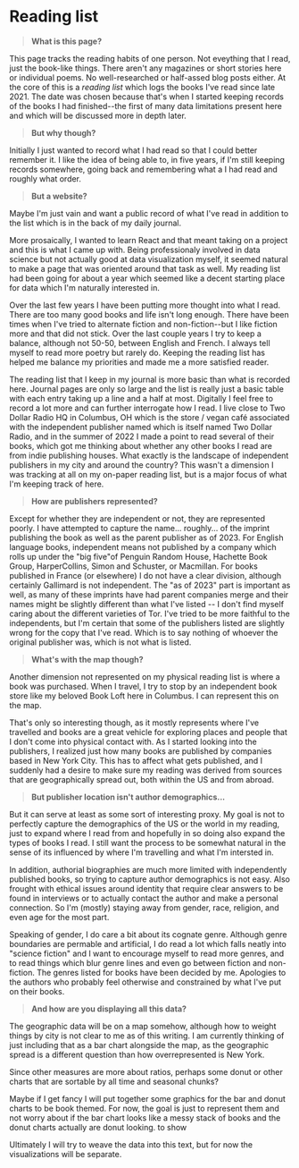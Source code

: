 # Reading list

> __What is this page?__

This page tracks the reading habits of one person.
Not eveything that I read, just the book-like things.
There aren't any magazines or short stories here or individual poems.
No well-researched or half-assed blog posts either. At the core of
this is a _reading list_ which logs the books I've read since late
2021. The date was chosen because that's when I started keeping records
of the books I had finished--the first of many data limitations present
here and which will be discussed more in depth later.

> __But why though?__

Initially I just wanted to record what I had read so that I could better
remember it. I like the idea of being able to, in five years, if I'm still
keeping records somewhere, going back and remembering what a I had read and roughly
what order.

> __But a website?__

Maybe I'm just vain and want a public record of what I've read in addition
to the list which is in the back of my daily journal.

More prosaically, I wanted to learn React and that meant taking on a 
project and this is what I came up with. Being professionaly involved in
data science but not actually good at data visualization myself, it 
seemed natural to make a page that was oriented around that task as well.
My reading list had been going for about a year which seemed like a decent
starting place for data which I'm naturally interested in.

Over the last few years I have been putting more thought into what I read.
There are too many good books and life isn't long enough. There have been times
when I've tried to alternate fiction and non-fiction--but I like fiction more
and that did not stick. Over the last couple years I try to keep a balance, although
not 50-50, between English and French. I always tell myself to read more poetry
but rarely do. Keeping the reading list has helped me balance my priorities and 
made me a more satisfied reader.

The reading list that I keep in my journal is more basic than what is recorded here.
Journal pages are only so large and the list is really just a basic table with each
entry taking up a line and a half at most. Digitally I feel free to record a lot more
and can further interrogate how I read. I live close to Two Dollar Radio HQ in Columbus,
OH which is the store / vegan café associated with the independent publisher
named which is itself named Two Dollar Radio, and in the summer of 2022 I made a point
to read several of their books, which got me thinking about whether any other books I 
read are from indie publishing houses. What exactly is the landscape of independent
publishers in my city and around the country? This wasn't a dimension I was tracking
at all on my on-paper reading list, but is a major focus of what I'm keeping track of here.

> __How are publishers represented?__

Except for whether they are independent or not, they are represented poorly. I have
attempted to capture the name... roughly... of the imprint publishing the book as well
as the parent publisher as of 2023. For English language books, independent means not
published by a company which rolls up under the "big five"of Penguin Random House, 
Hachette Book Group, HarperCollins, Simon and Schuster, or Macmillan. For books published in
France (or elsewhere) I do not have a clear division, although certainly Gallimard is not
independent. The "as of 2023" part is important as well, as many of these imprints have
had parent companies merge and their names might be slightly different than what I've listed
-- I don't find myself caring about the different varieties of Tor. I've tried to be more
faithful to the independents, but I'm certain that some of the publishers listed are slightly
wrong for the copy that I've read. Which is to say nothing of whoever the original publisher
was, which is not what is listed.

> __What's with the map though?__

Another dimension not represented on my physical reading list is where a book was
purchased. When I travel, I try to stop by an independent book store like my beloved
Book Loft here in Columbus. I can represent this on the map.

That's only so interesting though, as it mostly represents where I've travelled and books
are a great vehicle for exploring places and people that I don't come into physical contact
with. As I started looking into the publishers, I realized just how many books are published
by companies based in New York City. This has to affect what gets published, and I suddenly
had a desire to make sure my reading was derived from sources that are geographically spread
out, both within the US and from abroad.

> __But publisher location isn't author demographics...__

But it can serve at least as some sort of interesting proxy. My goal is not to perfectly
capture the demographics of the US or the world in my reading, just to expand where I read
from and hopefully in so doing also expand the types of books I read. 
I still want the process to be somewhat natural in the sense of its influenced by where 
I'm travelling and what I'm intersted in.

In addition, authorial biographies are much more limited with independently published 
books, so trying to capture author demographics is not easy. Also frought with ethical
issues around identity that require clear answers to be found in interviews or to actually
contact the author and make a personal connection. So I'm (mostly) staying away from gender, 
race, religion, and even age for the most part.

Speaking of gender, I do care a bit about its cognate genre. Although genre boundaries are
permable and artificial, I do read a lot which falls neatly into "science fiction" and I
want to encourage myself to read more genres, and to read things which blur genre
lines and even go between fiction and non-fiction. The genres listed for books have been
decided by me. Apologies to the authors who probably feel otherwise and constrained by
what I've put on their books.

> __And how are you displaying all this data?__

The geographic data will be on a map somehow, although how to weight things by city is not
clear to me as of this writing. I am currently thinking of just including that as a bar chart
alongside the map, as the geographic spread is a different question than how overrepresented
is New York.

Since other measures are more about ratios, perhaps some donut or other charts that are sortable
by all time and seasonal chunks?

Maybe if I get fancy I will put together some graphics for the bar and donut charts to be 
book themed. For now, the goal is just to represent them and not worry about if the bar
chart looks like a messy stack of books and the donut charts actually are donut looking.
to show 

Ultimately I will try to weave the data into this text, but for now the visualizations will be
separate.
